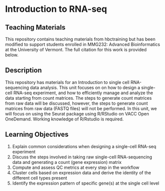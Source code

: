 # Introduction to RNA-seq
## Teaching Materials
This repository contains teaching materials from hbctraining but has been modified to support students enrolled in MMG232: Advanced Bioinformatics at the University of Vermont. The full citation for this work is provided below.
## Description
This repository has materials for an Introduction to single cell RNA-sequencing data analysis. This unit focuses on on how to design a single-cell RNA-seq experiment, and how to efficiently manage and analyze the data starting from count matrices. The steps to generate count matrices from raw data will be discussed, however, the steps to generate count matrices from raw data (FASTQ files) will not be performed. In this unit, we will focus on using the Seurat package using R/RStudio on VACC Open OneDemand. Working knowledge of R/Rstudio is required.
## Learning Objectives
1. Explain common considerations when designing a single-cell RNA-seq experiment
2. Discuss the steps involved in taking raw single-cell RNA-sequencing data and generating a count (gene expression) matrix
3. Compute and assess QC metrics at every step in the workflow
4. Cluster cells based on expression data and derive the identity of the different cell types present
5. Identify the expression pattern of specific gene(s) at the single cell level
